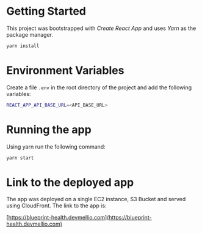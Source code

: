 # Getting Started
This project was bootstrapped with *Create React App* and uses *Yarn* as the package manager.

```bash
yarn install
```

# Environment Variables
Create a file `.env` in the root directory of the project and add the following variables:

```bash
REACT_APP_API_BASE_URL=<API_BASE_URL>
```

# Running the app
Using yarn run the following command:

```bash
yarn start
```

# Link to the deployed app

The app was deployed on a single EC2 instance, S3 Bucket and served using CloudFront. The link to the app is:

[https://blueprint-health.devmellio.com](https://blueprint-health.devmellio.com)